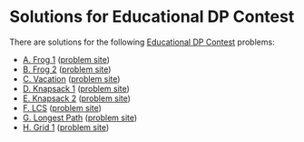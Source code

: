 # Solutions for Educational DP Contest

There are solutions for the following [Educational DP Contest](https://atcoder.jp/contests/dp) problems:

- [A. Frog 1](a.nim)
  ([problem site](https://atcoder.jp/contests/dp/tasks/dp_a))
- [B. Frog 2](b.nim)
  ([problem site](https://atcoder.jp/contests/dp/tasks/dp_b))
- [C. Vacation](c.nim)
  ([problem site](https://atcoder.jp/contests/dp/tasks/dp_c))
- [D. Knapsack 1](d.nim)
  ([problem site](https://atcoder.jp/contests/dp/tasks/dp_d))
- [E. Knapsack 2](e.nim)
  ([problem site](https://atcoder.jp/contests/dp/tasks/dp_e))
- [F. LCS](f.nim)
  ([problem site](https://atcoder.jp/contests/dp/tasks/dp_f))
- [G. Longest Path](g.cc)
  ([problem site](https://atcoder.jp/contests/dp/tasks/dp_g))
- [H. Grid 1](h.nim)
  ([problem site](https://atcoder.jp/contests/dp/tasks/dp_h))
